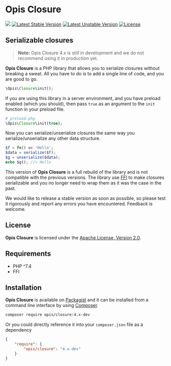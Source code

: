 Opis Closure
====================
![](https://github.com/opis/closure/workflows/Tests/badge.svg?branch=4.x)
[![Latest Stable Version](https://poser.pugx.org/opis/closure/v/stable.png)](https://packagist.org/packages/opis/closure)
[![Latest Unstable Version](https://poser.pugx.org/opis/closure/v/unstable.png)](https://packagist.org/packages/opis/closure)
[![License](https://poser.pugx.org/opis/closure/license.png)](https://packagist.org/packages/opis/closure)

Serializable closures
---------------------
> **Note:** Opis Closure 4.x is still in development and we do not recommend using it in production yet.

**Opis Closure** is a PHP library that allows you to serialize closures without breaking a sweat. 
All you have to do is to add a single line of code, and you are good to go.

```php
\Opis\Closure\init();
```

If you are using this library in a server environment, and you have preload enabled (which you should), then 
pass `true` as an argument to the `init` function in your preload file. 

```php
# preload.php
\Opis\Closure\init(true);
```

Now you can serialize/unserialize closures the same way you serialize/unserialize any other data structure.

```php
$f = fn() => 'Hello';
$data = serialize($f);
$g = unserialize($data);
echo $g(); //> Hello
```

This version of **Opis Closure** is a full rebuild of the library and is not compatible with the previous versions.
The library use [FFI] to make closures serializable and you no longer need to wrap them as it was the case in the past.

We would like to release a stable version as soon as possible, 
so please test it rigorously and report any errors you have encountered. Feedback is welcome.

## License

**Opis Closure** is licensed under the [Apache License, Version 2.0][license].

## Requirements

* PHP ^7.4
* FFI

## Installation

**Opis Closure** is available on [Packagist] and it can be installed from a 
command line interface by using [Composer]. 

```bash
composer require opis/closure:4.x-dev
```

Or you could directly reference it into your `composer.json` file as a dependency

```json
{
    "require": {
        "opis/closure": "4.x-dev"
    }
}
```


[documentation]: https://www.opis.io/closure "Opis Closure"
[license]: https://www.apache.org/licenses/LICENSE-2.0 "Apache License"
[Packagist]: https://packagist.org/packages/opis/closure "Packagist"
[Composer]: https://getcomposer.org "Composer"
[CHANGELOG]: https://github.com/opis/closure/blob/master/CHANGELOG.md "Changelog"
[FFI]: https://www.php.net/manual/en/book.ffi.php "Foreign Function Interface"